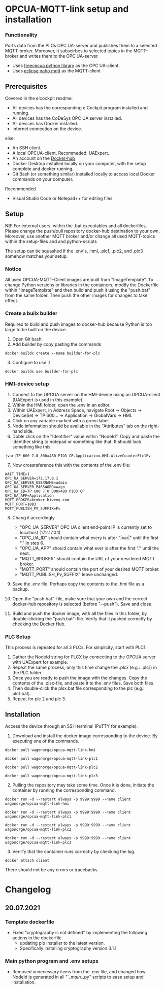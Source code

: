 # OPCUA-MQTT-link setup and installation
### Functionality
Ports data from the PLCs OPC UA-server and publishes them to a selected MQTT-broker. Moreover, it subscirbes to selected topics in the MQTT-broker and writes them to the OPC UA-server.

- Uses [freeopcua python library](https://github.com/FreeOpcUa/python-opcua) as the OPC UA-client. 
- Uses [eclipse paho mqtt](https://github.com/eclipse/paho.mqtt.python) as the MQTT-client

## Prerequisites
Covered in the e!cockpit readme:
- All devices has the corresponding e!Cockpit program installed and running. 
- All devices has the CoDeSys OPC UA server installed. 
- All devices has Docker installed. 
- Internet connection on the device. 

else:
- An SSH client.
- A local OPCUA-client. Recommeded: UAExpert. 
- An account on the [Docker-hub](https://hub.docker.com/)
- Docker Desktop installed locally on your computer, with the setup complete and docker running. 
- Git Bash (or something similar) installed locally to access local Docker commands on your computer.

Recommended
 - Visual Studio Code or Notepad++ for editing files

## Setup 
NB! For external users: within the .bat executables and all dockerfiles. Please change the push/pull repository docker-hub destination to your own. Moreover, use another MQTT broker and/or change all used MQTT-topics within the setup-files and and python-scripts

The setup can be squashed if the .env's, .hmi, .plc1, .plc2, and .plc3 somehow matches your setup. 

### Notice
All used OPCUA-MQTT-Client images are built from "ImageTemplate". To change Python versions or libraries in the containers, modify the Dockerfile within "ImageTemplate" and then build and push it using the "push.bat" from the same folder. Then push the other images for changes to take effect. 


### Create a builx builder 
Required to build and push images to docker-hub because Python is too large to be built on the device. 
1. Open Git bash.
2. Add builder by copy pasting the commands
```
docker buildx create --name builder-for-plc
```
3. Configure to use it
```
docker buildx use builder-for-plc
```

### HMI-device setup
1. Connect to the OPCUA server on the HMI-device using an OPCUA-client (UAExpert is used in this example). 
2. Within the HMI folder, open the .env in an editor. 
3. Within UAExpert, in Address Space, navigate Root -> Objects -> DeviceSet -> TP 600... -> Application -> GlobalVars -> HMI.
4. Click on any variable marked with a green label. 
5. Node information should be available in the "Attributes" tab on the right-hand side. 
6. Doble click on the "Identifier" value within "NodeId". Copy and paste the identifier string to notepad or something like that. It should look something like this: 
```
|var|TP 600 7.0 800x480 PIO3 CP.Application.HMI.AliveCounterPlc1Pv
```
7. Now crossreference this with the contents of the .env file:
```
WAIT_TIME=1
OPC_UA_SERVER=172.17.0.1
OPC_UA_SERVER_USERNAME=admin
OPC_UA_SERVER_PASSWORD=wago
OPC_UA_ID=TP 600 7.0 800x480 PIO3 CP
OPC_UA_APP=Application
MQTT_BROKER=broker.hivemq.com
MQTT_PORT=1883
MQTT_PUBLISH_PV_SUFFIX=Pv
```
8. Chang it accordingly
   - "OPC_UA_SERVER" OPC UA client end-point IP is currently set to localhost (172.17.0.1)
   - "OPC_UA_ID" should contain what every is after "|var|" until the first "." in step 6.
   - "OPC_UA_APP" should contain what ever is after the first "." until the next. 
   - "MQTT_BROKER" should contain the URL of your desidered MQTT broker. 
   - "MQTT_PORT" should contain the port of your desired MQTT broker. 
   - "MQTT_PUBLISH_Pv_SUFFIX" leave unchanged. 

9. Save the .env file. Perhaps copy the contents to the .hmi file as a backup.
10. Open the "push.bat"-file, make sure that your own and the correct docker-hub repository is selected (before "--push"). Save and close. 
11. Build and push the docker image, with all the files in this folder, by double-clicking the "push.bat"-file. Verify that it pushed correctly by checking the Docker Hub. 

### PLC Setup
This process is repeated for all 3 PLCs. For simplicity, start with PLC1. 
 1.  Gather the NodeId string for PLCX by connecting to the OPCUA server with UAExpert for example.  
 2.  Repeat the same process, only this time change the .plcx (e.g.: .plc1) in the PLC folder.
 3.  Once you are ready to push the image with the changes. Copy the contents of the .plsx-file, and paste it to the .env files. Save both files.
 4.  Then double-click the plsx.bat file corresponding to the plc (e.g.: plc1.bat).
 5.  Repeat for plc 2 and plc 3. 


## Installation
Access the device through an SSH terminal (PuTTY for example). 
1. Download and install the docker image corresponding to the device. By executing one of the commands.

```
docker pull wagonorge/opcua-mqtt-link-hmi
```
```
docker pull wagonorge/opcua-mqtt-link-plc1
```
```
docker pull wagonorge/opcua-mqtt-link-plc2
```
```
docker pull wagonorge/opcua-mqtt-link-plc3
```
2. Pulling the repository may take some time. Once it is done, initiate the container by running the corresponding command.
```
docker run -d --restart always -p 9999:9999 --name client wagonorge/opcua-mqtt-link-hmi
```
```
docker run -d --restart always -p 9999:9999 --name client wagonorge/opcua-mqtt-link-plc1
```
```
docker run -d --restart always -p 9999:9999 --name client wagonorge/opcua-mqtt-link-plc2
```
```
docker run -d --restart always -p 9999:9999 --name client wagonorge/opcua-mqtt-link-plc3
```
3. Verirfy that the container runs correctly by checking the log.
```
docker attach client
```
There should not be any errors or tracebacks. 


# Changelog 

## 20.07.2021 
### Template dockerfile
- Fixed "cryptography is not defined" by implementing the following actions in the dockerfile. 
  - updating pip installer to the latest version.
  - Specifically installing cryptography version 3.1.1

### Main python program and .env setups
- Removed unnecessary items from the .env file, and changed how NodeId is generated in all "`\__main__.py" scripts to ease setup and installation. 

